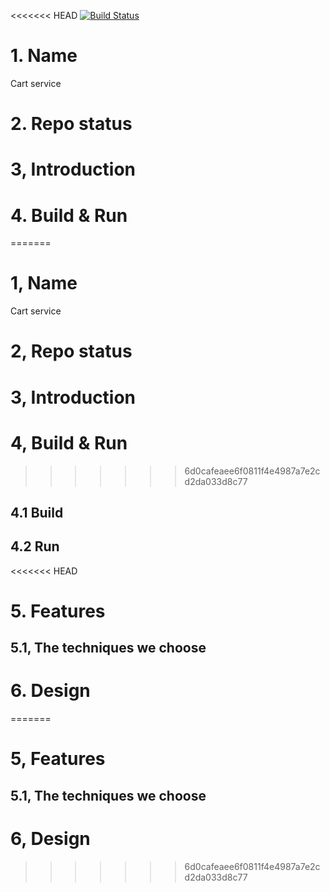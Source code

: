 <<<<<<< HEAD
[![Build Status](https://travis-ci.org/reactivesw/cart.svg?branch=master)](https://travis-ci.org/reactivesw/cart)
# 1. Name
Cart service

# 2. Repo status

# 3, Introduction

# 4. Build & Run
=======
# 1, Name
Cart service

# 2, Repo status
 
# 3, Introduction

# 4, Build & Run
>>>>>>> 6d0cafeaee6f0811f4e4987a7e2cd2da033d8c77
## 4.1 Build

## 4.2 Run



<<<<<<< HEAD
# 5. Features

## 5.1, The techniques we choose

# 6. Design
=======
# 5, Features

## 5.1, The techniques we choose

# 6, Design


>>>>>>> 6d0cafeaee6f0811f4e4987a7e2cd2da033d8c77
